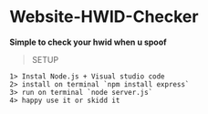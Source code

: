 # Website-HWID-Checker
**Simple to check your hwid when u spoof**

> SETUP
```
1> Instal Node.js + Visual studio code
2> install on terminal `npm install express`
3> run on terminal `node server.js`  
4> happy use it or skidd it
```
